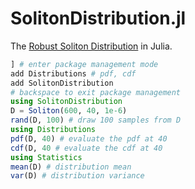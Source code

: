 # SolitonDistribution.jl

The [Robust Soliton
Distribution](https://en.wikipedia.org/wiki/Soliton_distribution) in
Julia.

``` julia
] # enter package management mode
add Distributions # pdf, cdf
add SolitonDistribution
# backspace to exit package management
using SolitonDistribution
D = Soliton(600, 40, 1e-6)
rand(D, 100) # draw 100 samples from D
using Distributions
pdf(D, 40) # evaluate the pdf at 40
cdf(D, 40 # evaluate the cdf at 40
using Statistics
mean(D) # distribution mean
var(D) # distribution variance
```
